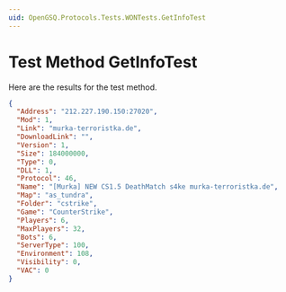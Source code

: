 ```yaml
---
uid: OpenGSQ.Protocols.Tests.WONTests.GetInfoTest
---
```


# Test Method GetInfoTest

Here are the results for the test method.

```json
{
  "Address": "212.227.190.150:27020",
  "Mod": 1,
  "Link": "murka-terroristka.de",
  "DownloadLink": "",
  "Version": 1,
  "Size": 184000000,
  "Type": 0,
  "DLL": 1,
  "Protocol": 46,
  "Name": "[Murka] NEW CS1.5 DeathMatch s4ke murka-terroristka.de",
  "Map": "as_tundra",
  "Folder": "cstrike",
  "Game": "CounterStrike",
  "Players": 6,
  "MaxPlayers": 32,
  "Bots": 6,
  "ServerType": 100,
  "Environment": 108,
  "Visibility": 0,
  "VAC": 0
}
```

